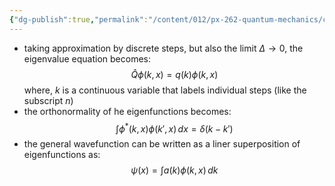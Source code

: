 ```yaml
---
{"dg-publish":true,"permalink":"/content/012/px-262-quantum-mechanics/c-the-basic-postulates/px-262-c4c-continuous-variables/","created":"2024-11-25T10:50:32.000+00:00","updated":"2024-11-26T01:07:20.740+00:00"}
---
```


- taking approximation by discrete steps, but also the limit $\Delta\to0$, the eigenvalue equation becomes: 
  $$\hat Q \phi (k,x) = q(k) \phi (k,x)$$
	where, $k$ is a continuous variable that labels individual steps (like the subscript $n$)
- the orthonormality of he eigenfunctions becomes:
$$\int \phi^{*}(k,x) \phi(k',x) \,dx = \delta(k-k')$$
- the general wavefunction can be written as a liner superposition of eigenfunctions as: 
  $$\psi(x) = \int a(k)\phi(k,x)\,dk$$

